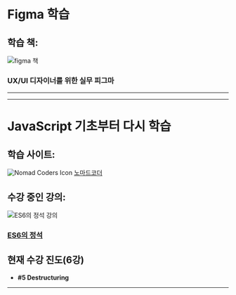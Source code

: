 # Figma 학습

## 학습 책:

![figma 책](https://image.aladin.co.kr/product/30394/19/cover200/k832830168_1.jpg)

### UX/UI 디자이너를 위한 실무 피그마


---

---

# JavaScript 기초부터 다시 학습

## 학습 사이트:

![Nomad Coders Icon](https://nomadcoders.co/m.svg)
[노마드코더](https://nomadcoders.co/)

## 수강 중인 강의:

![ES6의 정석 강의](https://nomadcoders.co/_next/image?url=https%3A%2F%2Fd1telmomo28umc.cloudfront.net%2Fmedia%2Fpublic%2Favatars%2Fes6.jpg&w=384&q=75)

### [ES6의 정석](https://nomadcoders.co/es6-once-and-for-all)

## 현재 수강 진도(6강)

- **#5 Destructuring**

---
